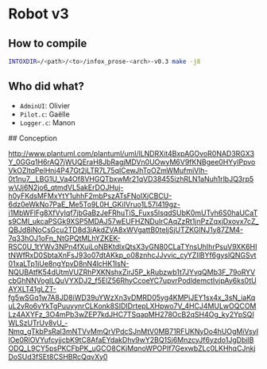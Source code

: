 # Robot v3

## How to compile

```sh
INTOXDIR=/<path>/<to>/infox_prose-<arch>-v0.3 make -j8
```

## Who did what?

* `AdminUI`: Olivier
* `Pilot.c`: Gaëlle
* `Logger.c`: Manon

## Conception

http://www.plantuml.com/plantuml/uml/lLNDRXit4BxpAGOvoR0NAD3RGX3Y_0GGq1H6rAQ7jWUQEraH8JbRagjMDVn0UOwyM6V9fKNBgee0HYyIPpvoVkOZltqPelHnj4P47Gt2jLTR7L75qICewJhToOZmWMufmiVlh-0t1nu7__LBG1U_Va4Of8VHGQTbxwMr21qVD38455izhRLN1aNuh1rlbJQ3rp5wVJj6N2jo6_qtmdVL5akErDOJHuj-h0yFKdsMFMxYtY1uhhF2mbPszATsFNoIXjCBCU-6dz0eWkNo7PaE_Me5To9L0H_GKiIVruo1L57l419gz-i1MbWFlFg8XfVyIqf7jbGaBzJeFRhuTiS_Fuxs5lsqdSUbK0mUTvh6S0haUCaTs9CMl_ukcaPSGk9XSP5MDAJ57wEUFHZNDulrCAqZzRt1jnPzZqxjDxovx7cZ_QBJd8iNoCsGcu2TD8d3jAkdZVA8xWVgattB0teljSjUTZKGlNJ1y87ZM4-7q33hOJ1oFn_NtGPQtMLhYZKEK-RSC0U_1tYWv3NPn4fXuiLoNBKtdlxQtsX3yGN80CLaTYnsUhIhrPsuV9XK6HItNWfRxD0SbtaXnFsJ93o07dtAKkp_o08znhcJJvvic_cyYZIlBYf6gyslQNGSvt01xaLTp1iUe8ngYpvD8nN4lcHK1IsN-NQUBAtfK54dUtmVUZRhPXKNshxZirJ5P_kRubzwb1t7JYvqQMb3F_79oRYVcbGhNNVogILQuVYXDJ2_f5ElZ56RhyCcoeYC7upvrPodldemctIvjpAy6ks0tUAYXLT41gLZT-fg5wSGq1w7A8JD8iWD39uYWzXn3vDMRD05yg4KMPiJEY1sx4x_3sN_iaKquL2yRo6vYkTgPuuyynrCLKonk8SIDIDrtepLXHpwo7V_4HCJ4MULwOQCOMLz4AXYFz_3O4mPb3wZEP7kdJHC7TSqapMH278OcB2qSH4Og_ky2YpSQIWLSzUTrUv8vU_-Nmq_gTkbPsRal3mNTVvMmQrVPdcSJnMtV0MB71RFUKNyDo4hUOgMiVsyIlOe0RlOVYufcyjjcbK9tC8AfaEYdakDhv9wY2BQ1Sj6MnzcyJf6yzdo1JgDbilBODQ_L9CY5psPKCFbPK_uGCO8CKjMqnoWPOPIf7GexwbZLc0LKHhqCJnkjDoSUd3fSEt8CSHBRcQqvXy0


